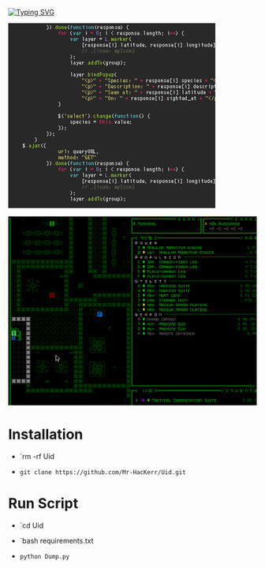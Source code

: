 [![Typing SVG](https://readme-typing-svg.herokuapp.com?font=Neuton&size=25&color=30FF40&background=000000&center=true&vCenter=true&width=360&height=60&lines=Hello+World%2C+I'm+Mr-HACKER+Here;Today+I+will+tell+you+;First+Follow+My+GitHub+Account;UID+DUMP;TOOLS+TYPE+FREE;Thanks+My+All+Friend+ðŸ¤™+ðŸ¥°)](https://git.io/typing-svg)

<img src="https://github.com/MRVIVEK-CODER/Decompiler/blob/main/106824690-8dd73a00-66ad-11eb-89e2-53e13ac6f594.gif" alt="" border="0" />

![Alt text](https://github.com/MRVIVEK-CODER/MRVIVEK-CODER/raw/main/md7Oqrf.gif)

# Installation

- `rm -rf Uid

- `git clone https://github.com/Mr-HacKerr/Uid.git`



# Run Script



- `cd Uid

- `bash requirements.txt

- `python Dump.py `
